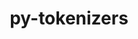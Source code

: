 ---
title: "py-tokenizers"
layout: cache
categories: [package, develop]
meta: {"compilers": ["apple-clang@16.0.0", "gcc@13.2.0"], "num_specs": 21, "num_specs_by_stack": {"ml-darwin-aarch64-mps": 7, "ml-linux-aarch64-cpu": 7, "ml-linux-aarch64-cuda": 7, "ml-linux-x86_64-cpu": 7, "ml-linux-x86_64-cuda": 7, "ml-linux-x86_64-rocm": 7, "root": 21}, "oss": ["sequoia", "ubuntu24.04"], "platforms": ["darwin", "linux"], "stacks": ["ml-darwin-aarch64-mps", "ml-linux-aarch64-cpu", "ml-linux-aarch64-cuda", "ml-linux-x86_64-cpu", "ml-linux-x86_64-cuda", "ml-linux-x86_64-rocm", "root"], "targets": ["aarch64", "x86_64_v3"], "versions": ["0.21.0"]}
spec_details: [{"compiler": "gcc@13.2.0", "hash": "2rufg5y5uoi6ehfnkw6qld6bhprvpo6i", "os": "ubuntu24.04", "platform": "linux", "size": "-", "stacks": ["ml-linux-aarch64-cpu", "ml-linux-aarch64-cuda", "root"], "target": "aarch64", "variants": ["build_system=python_pip"], "versions": ["0.21.0"]}, {"compiler": "gcc@13.2.0", "hash": "433blqacnqc3yxy4hntjf5qcrn5hnve6", "os": "ubuntu24.04", "platform": "linux", "size": "-", "stacks": ["ml-linux-x86_64-cpu", "ml-linux-x86_64-cuda", "ml-linux-x86_64-rocm", "root"], "target": "x86_64_v3", "variants": ["build_system=python_pip"], "versions": ["0.21.0"]}, {"compiler": "gcc@13.2.0", "hash": "4zgj3al3urrfsi7erbvseyrvyuc3ilnd", "os": "ubuntu24.04", "platform": "linux", "size": "-", "stacks": ["ml-linux-x86_64-cpu", "ml-linux-x86_64-cuda", "ml-linux-x86_64-rocm", "root"], "target": "x86_64_v3", "variants": ["build_system=python_pip"], "versions": ["0.21.0"]}, {"compiler": "gcc@13.2.0", "hash": "7occitoj3ppvndtjdaddy4oervwa5d3u", "os": "ubuntu24.04", "platform": "linux", "size": "-", "stacks": ["ml-linux-x86_64-cpu", "ml-linux-x86_64-cuda", "ml-linux-x86_64-rocm", "root"], "target": "x86_64_v3", "variants": ["build_system=python_pip"], "versions": ["0.21.0"]}, {"compiler": "apple-clang@16.0.0", "hash": "aeb3gawnqkgus54qvtvgoc3hukkwncas", "os": "sequoia", "platform": "darwin", "size": "-", "stacks": ["ml-darwin-aarch64-mps", "root"], "target": "aarch64", "variants": ["build_system=python_pip"], "versions": ["0.21.0"]}, {"compiler": "apple-clang@16.0.0", "hash": "bovblv5njujfich46kxftd7ojppj4kom", "os": "sequoia", "platform": "darwin", "size": "-", "stacks": ["ml-darwin-aarch64-mps", "root"], "target": "aarch64", "variants": ["build_system=python_pip"], "versions": ["0.21.0"]}, {"compiler": "gcc@13.2.0", "hash": "c5imxazniracozicerhoj3d5id5miyue", "os": "ubuntu24.04", "platform": "linux", "size": "-", "stacks": ["ml-linux-x86_64-cpu", "ml-linux-x86_64-cuda", "ml-linux-x86_64-rocm", "root"], "target": "x86_64_v3", "variants": ["build_system=python_pip"], "versions": ["0.21.0"]}, {"compiler": "apple-clang@16.0.0", "hash": "cekloxdkkdpwzwwbnlwtjjzerf7q4mmd", "os": "sequoia", "platform": "darwin", "size": "-", "stacks": ["ml-darwin-aarch64-mps", "root"], "target": "aarch64", "variants": ["build_system=python_pip"], "versions": ["0.21.0"]}, {"compiler": "apple-clang@16.0.0", "hash": "dbvqiknu6whnvvftngd3d2fonpclbxud", "os": "sequoia", "platform": "darwin", "size": "-", "stacks": ["ml-darwin-aarch64-mps", "root"], "target": "aarch64", "variants": ["build_system=python_pip"], "versions": ["0.21.0"]}, {"compiler": "gcc@13.2.0", "hash": "f5dtp5kc7hgb4v2vylsrhi4hehradrme", "os": "ubuntu24.04", "platform": "linux", "size": "-", "stacks": ["ml-linux-aarch64-cpu", "ml-linux-aarch64-cuda", "root"], "target": "aarch64", "variants": ["build_system=python_pip"], "versions": ["0.21.0"]}, {"compiler": "gcc@13.2.0", "hash": "frsmkybixc5teayo4wydcn432vz7fwcp", "os": "ubuntu24.04", "platform": "linux", "size": "-", "stacks": ["ml-linux-x86_64-cpu", "ml-linux-x86_64-cuda", "ml-linux-x86_64-rocm", "root"], "target": "x86_64_v3", "variants": ["build_system=python_pip"], "versions": ["0.21.0"]}, {"compiler": "gcc@13.2.0", "hash": "ixdprx4yc4clbpuie7dyi4xbv254mfnr", "os": "ubuntu24.04", "platform": "linux", "size": "-", "stacks": ["ml-linux-aarch64-cpu", "ml-linux-aarch64-cuda", "root"], "target": "aarch64", "variants": ["build_system=python_pip"], "versions": ["0.21.0"]}, {"compiler": "apple-clang@16.0.0", "hash": "kc5cvbet5egtmqzlnijtwaz4ci3j74dy", "os": "sequoia", "platform": "darwin", "size": "-", "stacks": ["ml-darwin-aarch64-mps", "root"], "target": "aarch64", "variants": ["build_system=python_pip"], "versions": ["0.21.0"]}, {"compiler": "gcc@13.2.0", "hash": "ky5tir6miib2ewc6rmph5xtges2qaqqh", "os": "ubuntu24.04", "platform": "linux", "size": "-", "stacks": ["ml-linux-aarch64-cpu", "ml-linux-aarch64-cuda", "root"], "target": "aarch64", "variants": ["build_system=python_pip"], "versions": ["0.21.0"]}, {"compiler": "gcc@13.2.0", "hash": "mqtxrox37glbhertq2zkwrlvoy7xxwyi", "os": "ubuntu24.04", "platform": "linux", "size": "-", "stacks": ["ml-linux-aarch64-cpu", "ml-linux-aarch64-cuda", "root"], "target": "aarch64", "variants": ["build_system=python_pip"], "versions": ["0.21.0"]}, {"compiler": "apple-clang@16.0.0", "hash": "oeeqbw4uxwrlb5oeumwpcnikir3ky2pz", "os": "sequoia", "platform": "darwin", "size": "-", "stacks": ["ml-darwin-aarch64-mps", "root"], "target": "aarch64", "variants": ["build_system=python_pip"], "versions": ["0.21.0"]}, {"compiler": "apple-clang@16.0.0", "hash": "ow53mrno77ga5fhroevus4uv4ahgp4j7", "os": "sequoia", "platform": "darwin", "size": "-", "stacks": ["ml-darwin-aarch64-mps", "root"], "target": "aarch64", "variants": ["build_system=python_pip"], "versions": ["0.21.0"]}, {"compiler": "gcc@13.2.0", "hash": "qz72g6jzjakvznkubzftlisdean5ggnx", "os": "ubuntu24.04", "platform": "linux", "size": "-", "stacks": ["ml-linux-aarch64-cpu", "ml-linux-aarch64-cuda", "root"], "target": "aarch64", "variants": ["build_system=python_pip"], "versions": ["0.21.0"]}, {"compiler": "gcc@13.2.0", "hash": "va67rbm6d6y3zzt7sfjbkr66i6wmzg56", "os": "ubuntu24.04", "platform": "linux", "size": "-", "stacks": ["ml-linux-x86_64-cpu", "ml-linux-x86_64-cuda", "ml-linux-x86_64-rocm", "root"], "target": "x86_64_v3", "variants": ["build_system=python_pip"], "versions": ["0.21.0"]}, {"compiler": "gcc@13.2.0", "hash": "zdjfkgr3jtwwgfxtkrp3ibqunimhtcni", "os": "ubuntu24.04", "platform": "linux", "size": "-", "stacks": ["ml-linux-x86_64-cpu", "ml-linux-x86_64-cuda", "ml-linux-x86_64-rocm", "root"], "target": "x86_64_v3", "variants": ["build_system=python_pip"], "versions": ["0.21.0"]}, {"compiler": "gcc@13.2.0", "hash": "znjzf46tuyy6waafy4ejnk3us2psego4", "os": "ubuntu24.04", "platform": "linux", "size": "-", "stacks": ["ml-linux-aarch64-cpu", "ml-linux-aarch64-cuda", "root"], "target": "aarch64", "variants": ["build_system=python_pip"], "versions": ["0.21.0"]}]
---